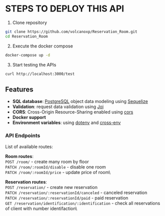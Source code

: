 


# STEPS TO DEPLOY THIS API

1. Clone repository
```bash
git clone https://github.com/volcanoxp/Reservation_Room.git
cd Reservation_Room
```

2. Execute the docker compose
```bash
docker-compose up -d
```

3. Start testing the APIs
```bash
curl http://localhost:3000/test
```

## Features

- **SQL database**: [PostgreSQL](https://www.postgresql.org/) object data modeling using [Sequelize](https://sequelize.org/)
- **Validation**: request data validation using [Joi](https://github.com/hapijs/joi)
- **CORS**: Cross-Origin Resource-Sharing enabled using [cors](https://github.com/expressjs/cors)
- **Docker support**
- **Environment variables**: using [dotenv](https://github.com/motdotla/dotenv) and [cross-env](https://github.com/kentcdodds/cross-env#readme)

### API Endpoints

List of available routes:

**Room routes**:\
`POST /room/` - create many room by floor\
`PATCH /room/:roomId/disable` - disable one room\
`PATCH /room/:roomId/price` - update price of room\


**Reservation routes**:\
`POST /reservation/` - create new reservation\
`PATCH /reservation/:reservationId/canceled` - canceled reservation\
`PATCH /reservation/:reservationId/paid` - paid reservation\
`GET /reservation/identification/:identification` - check all reservations of client with number identifaction\